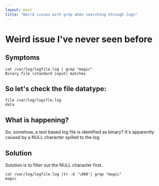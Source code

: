 ```yaml
---
layout: post
title: "Weird issues with grep when searching through logs"
---
```


# Weird issue I've never seen before

## Symptoms
```
cat /var/log/logfile.log | grep "magic"
Binary file (standard input) matches
```
## So let's check the file datatype:
```
file /var/log/logifle.log
data
```
## What is happening?
So, somehow, a text based log file is identified as binary?
It's apparently caused by a NULL character spilled to the log

## Solution
Solution is to filter out the NULL character first.

```
cat /var/log/logfile.log |tr -d '\000'| grep "magic"
magic
```
